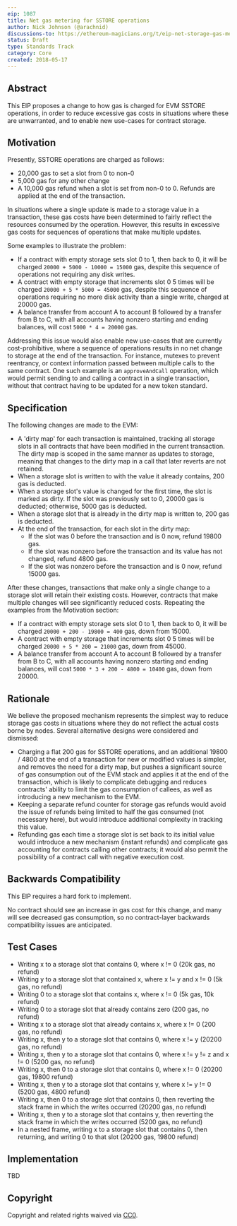 ```yaml
---
eip: 1087
title: Net gas metering for SSTORE operations
author: Nick Johnson (@arachnid)
discussions-to: https://ethereum-magicians.org/t/eip-net-storage-gas-metering-for-the-evm/383
status: Draft
type: Standards Track
category: Core
created: 2018-05-17
---
```


## Abstract

This EIP proposes a change to how gas is charged for EVM SSTORE operations, in order to reduce excessive gas costs in situations where these are unwarranted, and to enable new use-cases for contract storage.

## Motivation

Presently, SSTORE operations are charged as follows:

- 20,000 gas to set a slot from 0 to non-0
- 5,000 gas for any other change
- A 10,000 gas refund when a slot is set from non-0 to 0. Refunds are applied at the end of the transaction.

In situations where a single update is made to a storage value in a transaction, these gas costs have been determined to fairly reflect the resources consumed by the operation. However, this results in excessive gas costs for sequences of operations that make multiple updates.

Some examples to illustrate the problem:

- If a contract with empty storage sets slot 0 to 1, then back to 0, it will be charged `20000 + 5000 - 10000 = 15000` gas, despite this sequence of operations not requiring any disk writes.
- A contract with empty storage that increments slot 0 5 times will be charged `20000 + 5 * 5000 = 45000` gas, despite this sequence of operations requiring no more disk activity than a single write, charged at 20000 gas.
- A balance transfer from account A to account B followed by a transfer from B to C, with all accounts having nonzero starting and ending balances, will cost `5000 * 4 = 20000` gas.

Addressing this issue would also enable new use-cases that are currently cost-prohibitive, where a sequence of operations results in no net change to storage at the end of the transaction. For instance, mutexes to prevent reentrancy, or context information passed between multiple calls to the same contract. One such example is an `approveAndCall` operation, which would permit sending to and calling a contract in a single transaction, without that contract having to be updated for a new token standard.

## Specification

The following changes are made to the EVM:

- A 'dirty map' for each transaction is maintained, tracking all storage slots in all contracts that have been modified in the current transaction. The dirty map is scoped in the same manner as updates to storage, meaning that changes to the dirty map in a call that later reverts are not retained.
- When a storage slot is written to with the value it already contains, 200 gas is deducted.
- When a storage slot's value is changed for the first time, the slot is marked as dirty. If the slot was previously set to 0, 20000 gas is deducted; otherwise, 5000 gas is deducted.
- When a storage slot that is already in the dirty map is written to, 200 gas is deducted.
- At the end of the transaction, for each slot in the dirty map:
  - If the slot was 0 before the transaction and is 0 now, refund 19800 gas.
  - If the slot was nonzero before the transaction and its value has not changed, refund 4800 gas.
  - If the slot was nonzero before the transaction and is 0 now, refund 15000 gas.

After these changes, transactions that make only a single change to a storage slot will retain their existing costs. However, contracts that make multiple changes will see significantly reduced costs. Repeating the examples from the Motivation section:

- If a contract with empty storage sets slot 0 to 1, then back to 0, it will be charged `20000 + 200 - 19800 = 400` gas, down from 15000.
- A contract with empty storage that increments slot 0 5 times will be charged `20000 + 5 * 200 = 21000` gas, down from 45000.
- A balance transfer from account A to account B followed by a transfer from B to C, with all accounts having nonzero starting and ending balances, will cost `5000 * 3 + 200 - 4800 = 10400` gas, down from 20000.

## Rationale

We believe the proposed mechanism represents the simplest way to reduce storage gas costs in situations where they do not reflect the actual costs borne by nodes. Several alternative designs were considered and dismissed:

- Charging a flat 200 gas for SSTORE operations, and an additional 19800 / 4800 at the end of a transaction for new or modified values is simpler, and removes the need for a dirty map, but pushes a significant source of gas consumption out of the EVM stack and applies it at the end of the transaction, which is likely to complicate debugging and reduces contracts' ability to limit the gas consumption of callees, as well as introducing a new mechanism to the EVM.
- Keeping a separate refund counter for storage gas refunds would avoid the issue of refunds being limited to half the gas consumed (not necessary here), but would introduce additional complexity in tracking this value.
- Refunding gas each time a storage slot is set back to its initial value would introduce a new mechanism (instant refunds) and complicate gas accounting for contracts calling other contracts; it would also permit the possibility of a contract call with negative execution cost.

## Backwards Compatibility

This EIP requires a hard fork to implement.

No contract should see an increase in gas cost for this change, and many will see decreased gas consumption, so no contract-layer backwards compatibility issues are anticipated.

## Test Cases

- Writing x to a storage slot that contains 0, where x != 0 (20k gas, no refund)
- Writing y to a storage slot that contained x, where x != y and x != 0 (5k gas, no refund)
- Writing 0 to a storage slot that contains x, where x != 0 (5k gas, 10k refund)
- Writing 0 to a storage slot that already contains zero (200 gas, no refund)
- Writing x to a storage slot that already contains x, where x != 0 (200 gas, no refund)
- Writing x, then y to a storage slot that contains 0, where x != y (20200 gas, no refund)
- Writing x, then y to a storage slot that contains 0, where x != y != z and x != 0 (5200 gas, no refund)
- Writing x, then 0 to a storage slot that contains 0, where x != 0 (20200 gas, 19800 refund)
- Writing x, then y to a storage slot that contains y, where x != y != 0 (5200 gas, 4800 refund)
- Writing x, then 0 to a storage slot that contains 0, then reverting the stack frame in which the writes occurred (20200 gas, no refund)
- Writing x, then y to a storage slot that contains y, then reverting the stack frame in which the writes occurred (5200 gas, no refund)
- In a nested frame, writing x to a storage slot that contains 0, then returning, and writing 0 to that slot (20200 gas, 19800 refund)

## Implementation

TBD

## Copyright

Copyright and related rights waived via [CC0](https://creativecommons.org/publicdomain/zero/1.0/).
